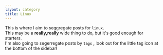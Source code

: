 ```yaml
---
layout: category
title: Linux
---
```


This is where I aim to seggregate posts for `linux`.<br> This may be a  **really,really** wide thing to do, but it's good enough for starters.<br>
I'm also going to segerregate posts by `tags` , look out for the little tag icon at the bottom of the sidebar!
